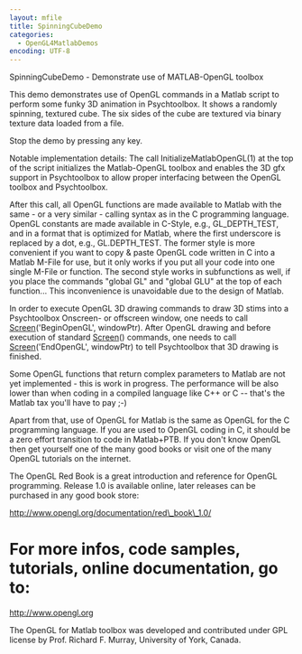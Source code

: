 ```yaml
---
layout: mfile
title: SpinningCubeDemo
categories:
  - OpenGL4MatlabDemos
encoding: UTF-8
---
```


SpinningCubeDemo - Demonstrate use of MATLAB-OpenGL toolbox

This demo demonstrates use of OpenGL commands in a Matlab script to
perform some funky 3D animation in Psychtoolbox.
It shows a randomly spinning, textured cube. The six sides of the cube
are textured via binary texture data loaded from a file.

Stop the demo by pressing any key.

Notable implementation details:
The call InitializeMatlabOpenGL(1) at the top of the script initializes the
Matlab-OpenGL toolbox and enables the 3D gfx support in Psychtoolbox to
allow proper interfacing between the OpenGL toolbox and Psychtoolbox.

After this call, all OpenGL functions are made available to Matlab with
the same - or a very similar - calling syntax as in the C programming
language. OpenGL constants are made available in C-Style, e.g.,
GL\_DEPTH\_TEST, and in a format that is optimized for Matlab, where the
first underscore is replaced by a dot, e.g., GL.DEPTH\_TEST. The former
style is more convenient if you want to copy & paste OpenGL code written
in C into a Matlab M-File for use, but it only works if you put all your
code into one single M-File or function. The second style works in
subfunctions as well, if you place the commands "global GL" and "global
GLU" at the top of each function... This inconvenience is unavoidable due
to the design of Matlab.

In order to execute OpenGL 3D drawing commands to draw 3D stims into a
Psychtoolbox Onscreen- or offscreen window, one needs to call
[Screen](/docs/Screen)('BeginOpenGL', windowPtr). After OpenGL drawing and before
execution of standard [Screen](/docs/Screen)() commands, one needs to call
[Screen](/docs/Screen)('EndOpenGL', windowPtr) to tell Psychtoolbox that 3D drawing is
finished.

Some OpenGL functions that return complex parameters to Matlab are not
yet implemented - this is work in progress. The performance will be also
lower than when coding in a compiled language like C++ or C -- that's the
Matlab tax you'll have to pay ;-)

Apart from that, use of OpenGL for Matlab is the same as OpenGL for the C
programming language. If you are used to OpenGL coding in C, it should be
a zero effort transition to code in Matlab+PTB. If you don't know OpenGL
then get yourself one of the many good books or visit one of the many
OpenGL tutorials on the internet.

The OpenGL Red Book is a great introduction and reference for OpenGL
programming. Release 1.0 is available online, later releases can be
purchased in any good book store:

http://www.opengl.org/documentation/red\_book\_1.0/

# For more infos, code samples, tutorials, online documentation, go to:

http://www.opengl.org

The OpenGL for Matlab toolbox was developed and contributed under
GPL license by Prof. Richard F. Murray, University of York, Canada.